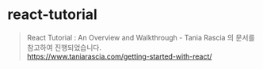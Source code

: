 # react-tutorial
> React Tutorial : An Overview and Walkthrough - Tania Rascia 의 문서를 참고하여 진행되었습니다. <br/>
> https://www.taniarascia.com/getting-started-with-react/
